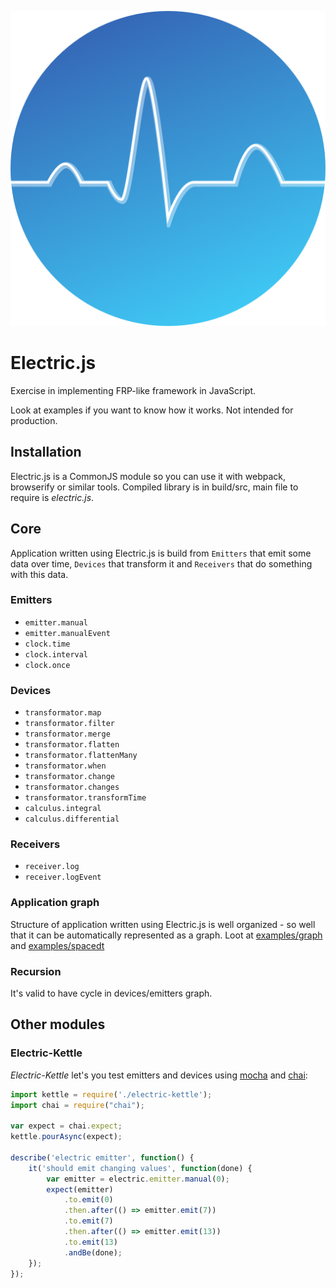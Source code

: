 ![icon](icon.png)

# Electric.js 

Exercise in implementing FRP-like framework in JavaScript. 

Look at examples if you want to know how it works. Not intended for production.

## Installation

Electric.js is a CommonJS module so you can use it with webpack, browserify or similar tools. Compiled library is in build/src, main file to require is *electric.js*.

## Core

Application written using Electric.js is build from `Emitters` that emit some data over time, `Devices` that transform it and `Receivers` that do something with this data.

### Emitters

- `emitter.manual`
- `emitter.manualEvent`
- `clock.time`
- `clock.interval`
- `clock.once`

### Devices

- `transformator.map`
- `transformator.filter`
- `transformator.merge`
- `transformator.flatten`
- `transformator.flattenMany`
- `transformator.when`
- `transformator.change`
- `transformator.changes`
- `transformator.transformTime`
- `calculus.integral`
- `calculus.differential`

### Receivers

- `receiver.log`
- `receiver.logEvent`

### Application graph

Structure of application written using Electric.js is well organized - so well that it can be automatically represented as a graph. Loot at [examples/graph](https://github.com/bevesce/electric.js/blob/master/examples/graph/main.js) and [examples/spacedt](https://github.com/bevesce/electric.js/blob/master/examples/spacedt/js/app-cm.ts#L184)

### Recursion

It's valid to have cycle in devices/emitters graph. 

## Other modules

### Electric-Kettle

*Electric-Kettle* let's you test emitters and devices using [mocha](http://mochajs.org) and [chai](http://chaijs.com):

```js
import kettle = require('./electric-kettle');
import chai = require("chai");

var expect = chai.expect;
kettle.pourAsync(expect);

describe('electric emitter', function() {
    it('should emit changing values', function(done) {
        var emitter = electric.emitter.manual(0);
        expect(emitter)
            .to.emit(0)
            .then.after(() => emitter.emit(7))
            .to.emit(7)
            .then.after(() => emitter.emit(13))
            .to.emit(13)
            .andBe(done);
    });
});
```
